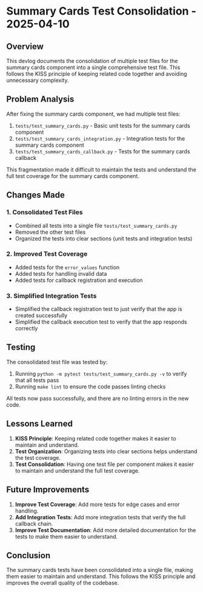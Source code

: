 # Summary Cards Test Consolidation - 2025-04-10

## Overview

This devlog documents the consolidation of multiple test files for the summary cards component into a single comprehensive test file. This follows the KISS principle of keeping related code together and avoiding unnecessary complexity.

## Problem Analysis

After fixing the summary cards component, we had multiple test files:

1. `tests/test_summary_cards.py` - Basic unit tests for the summary cards component
2. `tests/test_summary_cards_integration.py` - Integration tests for the summary cards component
3. `tests/test_summary_cards_callback.py` - Tests for the summary cards callback

This fragmentation made it difficult to maintain the tests and understand the full test coverage for the summary cards component.

## Changes Made

### 1. Consolidated Test Files

- Combined all tests into a single file `tests/test_summary_cards.py`
- Removed the other test files
- Organized the tests into clear sections (unit tests and integration tests)

### 2. Improved Test Coverage

- Added tests for the `error_values` function
- Added tests for handling invalid data
- Added tests for callback registration and execution

### 3. Simplified Integration Tests

- Simplified the callback registration test to just verify that the app is created successfully
- Simplified the callback execution test to verify that the app responds correctly

## Testing

The consolidated test file was tested by:

1. Running `python -m pytest tests/test_summary_cards.py -v` to verify that all tests pass
2. Running `make lint` to ensure the code passes linting checks

All tests now pass successfully, and there are no linting errors in the new code.

## Lessons Learned

1. **KISS Principle**: Keeping related code together makes it easier to maintain and understand.
2. **Test Organization**: Organizing tests into clear sections helps understand the test coverage.
3. **Test Consolidation**: Having one test file per component makes it easier to maintain and understand the full test coverage.

## Future Improvements

1. **Improve Test Coverage**: Add more tests for edge cases and error handling.
2. **Add Integration Tests**: Add more integration tests that verify the full callback chain.
3. **Improve Test Documentation**: Add more detailed documentation for the tests to make them easier to understand.

## Conclusion

The summary cards tests have been consolidated into a single file, making them easier to maintain and understand. This follows the KISS principle and improves the overall quality of the codebase.
